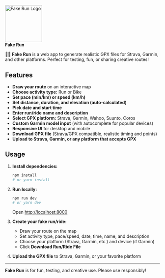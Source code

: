 # <div align="center">
  <img src="/Fake_Run_logo.png" alt="Fake Run Logo" width="120" />
  <br/>
  <b>Fake Run</b>
</div>

🏃‍♂️ **Fake Run** is a web app to generate realistic GPX files for Strava, Garmin, and other platforms. Perfect for testing, fun, or sharing creative routes!

## Features

- **Draw your route** on an interactive map
- **Choose activity type:** Run or Bike
- **Set pace (min/km) or speed (km/h)**
- **Set distance, duration, and elevation (auto-calculated)**
- **Pick date and start time**
- **Enter run/ride name and description**
- **Select GPX platform:** Strava, Garmin, Wahoo, Suunto, Coros
- **Custom Garmin model input** (with autocomplete for popular devices)
- **Responsive UI** for desktop and mobile
- **Download GPX file** (Strava/GPX compatible, realistic timing and points)
- **Upload to Strava, Garmin, or any platform that accepts GPX**

## Usage

1. **Install dependencies:**
   ```bash
   npm install
   # or yarn install
   ```
2. **Run locally:**
   ```bash
   npm run dev
   # or yarn dev
   ```
   Open [http://localhost:8000](http://localhost:8000)

3. **Create your fake run/ride:**
   - Draw your route on the map
   - Set activity type, pace/speed, date, time, name, and description
   - Choose your platform (Strava, Garmin, etc.) and device (if Garmin)
   - Click **Download Run/Ride File**

4. **Upload the GPX file** to Strava, Garmin, or your favorite platform

---

**Fake Run** is for fun, testing, and creative use. Please use responsibly!
